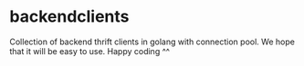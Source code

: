 # backendclients
Collection of backend thrift clients in golang with connection pool. We hope that it will be easy to use. Happy coding ^^
